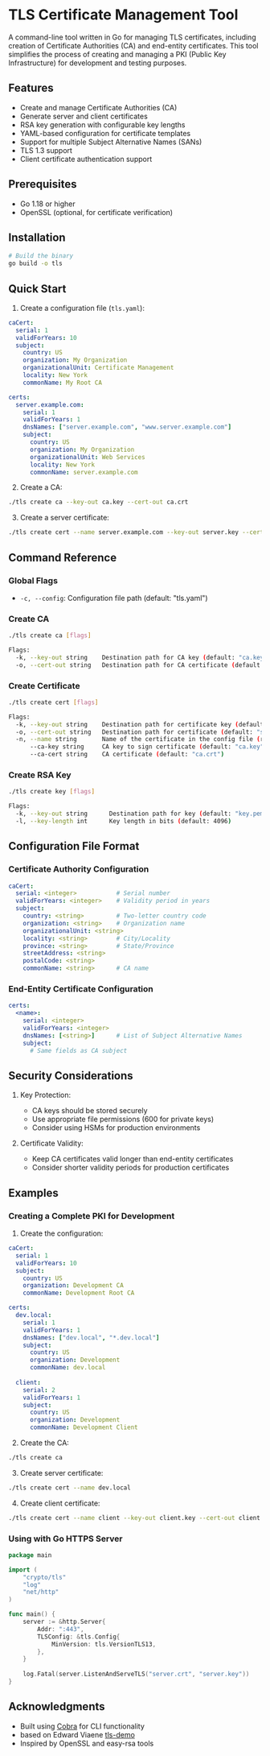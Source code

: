 # TLS Certificate Management Tool

A command-line tool written in Go for managing TLS certificates, including creation of Certificate Authorities (CA) and end-entity certificates. This tool simplifies the process of creating and managing a PKI (Public Key Infrastructure) for development and testing purposes.

## Features

- Create and manage Certificate Authorities (CA)
- Generate server and client certificates
- RSA key generation with configurable key lengths
- YAML-based configuration for certificate templates
- Support for multiple Subject Alternative Names (SANs)
- TLS 1.3 support
- Client certificate authentication support

## Prerequisites

- Go 1.18 or higher
- OpenSSL (optional, for certificate verification)

## Installation

```bash
# Build the binary
go build -o tls
```

## Quick Start

1. Create a configuration file (`tls.yaml`):
```yaml
caCert:
  serial: 1
  validForYears: 10
  subject:
    country: US
    organization: My Organization
    organizationalUnit: Certificate Management
    locality: New York
    commonName: My Root CA

certs:
  server.example.com:
    serial: 1
    validForYears: 1
    dnsNames: ["server.example.com", "www.server.example.com"]
    subject:
      country: US
      organization: My Organization
      organizationalUnit: Web Services
      locality: New York
      commonName: server.example.com
```

2. Create a CA:
```bash
./tls create ca --key-out ca.key --cert-out ca.crt
```

3. Create a server certificate:
```bash
./tls create cert --name server.example.com --key-out server.key --cert-out server.crt --ca-key ca.key --ca-cert ca.crt
```

## Command Reference

### Global Flags
- `-c, --config`: Configuration file path (default: "tls.yaml")

### Create CA
```bash
./tls create ca [flags]

Flags:
  -k, --key-out string    Destination path for CA key (default: "ca.key")
  -o, --cert-out string   Destination path for CA certificate (default: "ca.crt")
```

### Create Certificate
```bash
./tls create cert [flags]

Flags:
  -k, --key-out string    Destination path for certificate key (default: "server.key")
  -o, --cert-out string   Destination path for certificate (default: "server.crt")
  -n, --name string       Name of the certificate in the config file (required)
      --ca-key string     CA key to sign certificate (default: "ca.key")
      --ca-cert string    CA certificate (default: "ca.crt")
```

### Create RSA Key
```bash
./tls create key [flags]

Flags:
  -k, --key-out string      Destination path for key (default: "key.pem")
  -l, --key-length int      Key length in bits (default: 4096)
```

## Configuration File Format

### Certificate Authority Configuration
```yaml
caCert:
  serial: <integer>           # Serial number
  validForYears: <integer>    # Validity period in years
  subject:
    country: <string>         # Two-letter country code
    organization: <string>    # Organization name
    organizationalUnit: <string>
    locality: <string>        # City/Locality
    province: <string>        # State/Province
    streetAddress: <string>
    postalCode: <string>
    commonName: <string>      # CA name
```

### End-Entity Certificate Configuration
```yaml
certs:
  <name>:
    serial: <integer>
    validForYears: <integer>
    dnsNames: [<string>]      # List of Subject Alternative Names
    subject:
      # Same fields as CA subject
```

## Security Considerations

1. Key Protection:
   - CA keys should be stored securely
   - Use appropriate file permissions (600 for private keys)
   - Consider using HSMs for production environments

2. Certificate Validity:
   - Keep CA certificates valid longer than end-entity certificates
   - Consider shorter validity periods for production certificates

## Examples

### Creating a Complete PKI for Development

1. Create the configuration:
```yaml
caCert:
  serial: 1
  validForYears: 10
  subject:
    country: US
    organization: Development CA
    commonName: Development Root CA

certs:
  dev.local:
    serial: 1
    validForYears: 1
    dnsNames: ["dev.local", "*.dev.local"]
    subject:
      country: US
      organization: Development
      commonName: dev.local
  
  client:
    serial: 2
    validForYears: 1
    subject:
      country: US
      organization: Development
      commonName: Development Client
```

2. Create the CA:
```bash
./tls create ca
```

3. Create server certificate:
```bash
./tls create cert --name dev.local
```

4. Create client certificate:
```bash
./tls create cert --name client --key-out client.key --cert-out client.crt
```

### Using with Go HTTPS Server

```go
package main

import (
    "crypto/tls"
    "log"
    "net/http"
)

func main() {
    server := &http.Server{
        Addr: ":443",
        TLSConfig: &tls.Config{
            MinVersion: tls.VersionTLS13,
        },
    }
    
    log.Fatal(server.ListenAndServeTLS("server.crt", "server.key"))
}
```

## Acknowledgments

- Built using [Cobra](https://github.com/spf13/cobra) for CLI functionality
- based on Edward Viaene [tls-demo](https://github.com/wardviaene/golang-for-devops-course)
- Inspired by OpenSSL and easy-rsa tools
